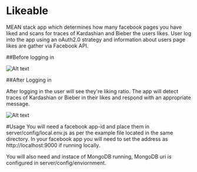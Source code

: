 # Likeable
MEAN stack app which determines how many facebook pages you have liked and scans for traces of Kardashian and Bieber the users likes. User log into the app using an oAuth2.0 strategy and information about users page likes are gather via Facebook API.

##Before logging in

![Alt text](/client/assets/images/loggedout.png?raw=true "logged out")

##After Logging in

After logging in the user will see they're liking ratio. The app will detect traces of Kardashian or Bieber in their likes and respond with an appropriate message.

![Alt text](/client/assets/images/loggedin.png?raw=true "logged in")

#Usage
You will need a facebook app-id and place them in server/config/local.env.js as per the example file located in the same directory. In your facebook app you will need to set the address as http://localhost:9000 if running locally.

You will also need and instace of MongoDB running, MongoDB uri is configured in server/config/enviornment.
